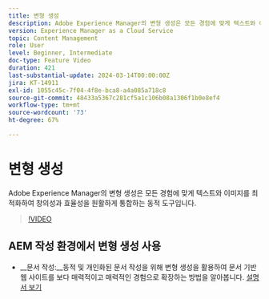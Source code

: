 ```yaml
---
title: 변형 생성
description: Adobe Experience Manager의 변형 생성은 모든 경험에 맞게 텍스트와 이미지를 최적화합니다.
version: Experience Manager as a Cloud Service
topic: Content Management
role: User
level: Beginner, Intermediate
doc-type: Feature Video
duration: 421
last-substantial-update: 2024-03-14T00:00:00Z
jira: KT-14911
exl-id: 1055c45c-7f04-4f8e-bca8-a4a085a718c8
source-git-commit: 48433a5367c281cf5a1c106b08a1306f1b0e8ef4
workflow-type: tm+mt
source-wordcount: '73'
ht-degree: 67%

---
```


# 변형 생성

Adobe Experience Manager의 변형 생성은 모든 경험에 맞게 텍스트와 이미지를 최적화하여 창의성과 효율성을 원활하게 통합하는 동적 도구입니다.

>[!VIDEO](https://video.tv.adobe.com/v/3427946/?learn=on)

## AEM 작성 환경에서 변형 생성 사용

+ __문서 작성&#x200B;:__동적 및 개인화된 문서 작성을 위해 변형 생성을 활용하여 문서 기반 웹 사이트를 보다 매력적이고 매력적인 경험으로 확장하는 방법을 알아봅니다. [설명서 보기](https://www.aem.live/docs/sidekick-generate-variations)
